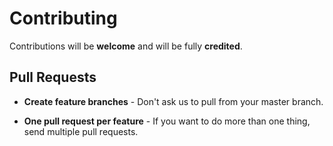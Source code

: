 # Contributing

Contributions will be **welcome** and will be fully **credited**.

## Pull Requests

- **Create feature branches** - Don't ask us to pull from your master branch.

- **One pull request per feature** - If you want to do more than one thing, send multiple pull requests.

